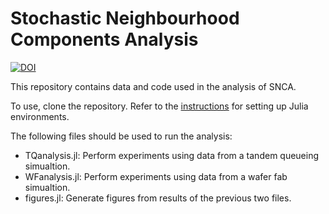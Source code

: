 # Stochastic Neighbourhood Components Analysis

[![DOI](https://zenodo.org/badge/DOI/10.5281/zenodo.6923145.svg)](https://doi.org/10.5281/zenodo.6923145)

This repository contains data and code used in the analysis of SNCA.

To use, clone the repository. Refer to the [instructions](https://pkgdocs.julialang.org/v1.2/environments/#Using-someone-else's-project-1) for setting up Julia environments.

The following files should be used to run the analysis:
- TQanalysis.jl: Perform experiments using data from a tandem queueing simualtion.
- WFanalysis.jl: Perform experiments using data from a wafer fab simualtion.
- figures.jl: Generate figures from results of the previous two files.
